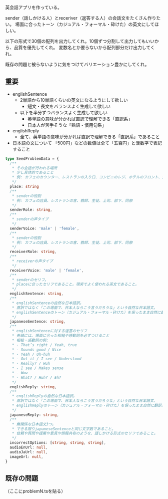 英会話アプリを作っている。

sender（話しかける人）とreceriver（返答する人）の会話文をたくさん作りたい。
場面に合ったトーン（カジュアル・フォーマル・砕けた）の英文にしてほしい。

以下の形式で30個の配列を出力してくれ。10個ずつ分割して出力してもいいから、品質を優先してくれ。
変数名とか要らないから配列部分だけ出力してくれ。

既存の問題と被らないように気をつけてバリエーション豊かにしてくれ。

## 重要

- englishSentence
  - 2単語から10単語くらいの英文になるようにして欲しい
    - 短文・長文をバランスよく生成して欲しい
  - 以下を半分ずつバランスよく生成して欲しい
    - 英単語の意味が分かれば直訳で理解できる「直訳系」
    - 日本人が苦手そうな「熟語・慣用句系」
- englishReply
  - 全て、英単語の意味が分かれば直訳で理解できる「直訳系」であること
- 日本語の文について
  「500円」などの数値は全て「五百円」と漢数字で表記すること

```TypeScript
type SeedProblemData = {
  /**
   * その会話が行われる場所
   * 少し具体的であること
   * 例: カフェのカウンター、レストランの入り口、コンビニのレジ、ホテルのフロント、空港の搭乗ゲート、駅の改札前、バス停のベンチ、病院の待合室、学校の教室、会社の会議室、スーパーの試食コーナー、公園のベンチ、観光地のチケット売り場、図書館の受付、映画館のチケットカウンター、郵便局の窓口、銀行のATM前、ショッピングモールのフードコート
   */
  place: string
  /**
   * senderの役割
   * 例: カフェの店員、レストランの客、教師、生徒、上司、部下、同僚
   */
  senderRole: string,
  /**
   * senderの声タイプ
   */
  senderVoice: 'male' | 'female',
  /**
   * senderの役割
   * 例: カフェの店員、レストランの客、教師、生徒、上司、部下、同僚
   */
  receiverRole: string,
  /**
   * receiverの声タイプ
   */
  receiverVoice: 'male' | 'female',
  /**
   * senderのセリフ。
   * placeに合ったセリフであること。現実でよく使われる英文であること。
   */
  englishSentence: string,
  /**
   * englishSentenceの自然な日本語訳。
   * 直訳ではなく「この場面で、日本人ならこう言うだろうな」という自然な日本語文。
   * englishSentenceのトーン（カジュアル・フォーマル・砕けた）を保ったまま自然に翻訳してほしい。
   */
  japaneseSentence: string,
  /**
   * englishSentenceに対する返答のセリフ
   * 先頭には、場面に合った相槌や感動詞を必ずつけること
   * 相槌・感動詞の例:
   * - That’s right / Yeah, true
   * - Sounds good / Nice
   * - Yeah / Uh-huh
   * - Got it / I see / Understood
   * - Really? / Huh
   * - I see / Makes sense
   * - Wow
   * - What? / Huh? / Eh?
   */
  englishReply: string,
  /**
   * englishReplyの自然な日本語訳。
   * 直訳ではなく「この場面で、日本人ならこう言うだろうな」という自然な日本語文。
   * englishReplyのトーン（カジュアル・フォーマル・砕けた）を保ったまま自然に翻訳してほしい。
   */
  japaneseReply: string,
  /**
   * 無関係な日本語文3つ。
   * できる限りjapaneseSentenceと同じ文字数であること。
   * 依頼や質問や提案や意見や情報共有のような、話しかける形式のセリフであること。
   */
  incorrectOptions: [string, string, string],
  audioEnUrl: null,
  audioJaUrl: null,
  imageUrl: null,
}
```

## 既存の問題

（ここにproblemN.tsを貼る）
